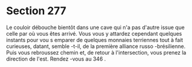 # Section 277

Le couloir débouche bientôt dans une cave qui n'a pas d'autre
issue que celle par où vous êtes arrivé. Vous vous y attardez
cependant quelques instants pour vou s emparer de quelques
monnaies terriennes tout à fait curieuses, datant, semble -t-il, de
la première alliance russo -brésilienne. Puis vous rebroussez
chemin et, de retour à l'intersection, vous prenez la direction de
l'est. Rendez -vous au 346 .